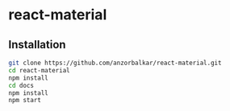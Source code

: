 # react-material

## Installation

```sh
git clone https://github.com/anzorbalkar/react-material.git
cd react-material
npm install
cd docs
npm install
npm start
```